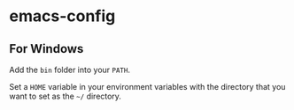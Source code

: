 # emacs-config

## For Windows
Add the `bin` folder into your `PATH`.

Set a `HOME` variable in your environment variables with the directory that you want to set as the `~/` directory.
